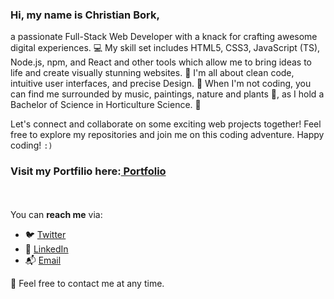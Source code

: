  <h3>Hi, my name is Christian Bork,</h3>

a passionate Full-Stack Web Developer with a knack for crafting awesome digital experiences. 💻 
My skill set includes HTML5, CSS3, JavaScript (TS), Node.js, npm, and React and other tools which allow me to bring ideas to life and create visually stunning websites. 🚀 
I'm all about clean code, intuitive user interfaces, and precise Design. 🎨 
When I'm not coding, you can find me surrounded by music, paintings, nature and plants 🌱, as I hold a Bachelor of Science in Horticulture Science. 🌿 

Let's connect and collaborate on some exciting web projects together! 
Feel free to explore my repositories and join me on this coding adventure. Happy coding! <code>:)</code>

<h3>Visit my Portfilio here:<a href=https://christianbork.netlify.app> Portfolio</a></h3><br> <br>
You can <b>reach me</b> via:
  <ul> 
   <li>🐦 <a href=https://twitter.com/Borkkriz>Twitter</a></li>
   <li>💼 <a href=https://www.linkedin.com/in/christian-bork-8a809b243>LinkedIn</a></li>
   <li>📬 <a href=mailto:christianbork.work@gmail.com>Email</a></li>
  </ul>
  
  🧡 Feel free to contact me at any time.

<!---
Borkkris/Borkkris is a ✨ special ✨ repository because its `README.md` (this file) appears on your GitHub profile.
You can click the Preview link to take a look at your changes.
--->

